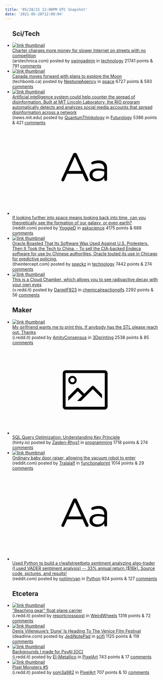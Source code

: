 ```yaml
---
title: '05/28/21 12:00PM UTC Snapshot'
date: '2021-05-28T12:00:04'
---
```

<ul>
<h2>Sci/Tech</h2>

<li><a href='https://arstechnica.com/tech-policy/2021/05/charter-charges-more-money-for-slower-internet-on-streets-with-no-competition/'><img src='https://b.thumbs.redditmedia.com/MH8B701iHQ9OR6i5p-5jWEhhjtMk_pxBq9I8vQA-yNk.jpg' alt='link thumbnail'></a><div><div class='linkTitle'><a href='https://arstechnica.com/tech-policy/2021/05/charter-charges-more-money-for-slower-internet-on-streets-with-no-competition/'>Charter charges more money for slower Internet on streets with no competition</a></div>(arstechnica.com) posted by <a href='https://www.reddit.com/user/swingadmin'>swingadmin</a> in <a href='https://www.reddit.com/r/technology'>technology</a> 21741 points & 791 <a href='https://www.reddit.com/r/technology/comments/nmh6w6/charter_charges_more_money_for_slower_internet_on/'>comments</a></div></li>

<li><a href='https://techbomb.ca/uncategorized/canada-moves-forward-with-plans-to-explore-the-moon/'><img src='https://b.thumbs.redditmedia.com/r5-YZMzitYrtHQ9jXmrHxr_ZKy4wKXCF-nxruojkN6A.jpg' alt='link thumbnail'></a><div><div class='linkTitle'><a href='https://techbomb.ca/uncategorized/canada-moves-forward-with-plans-to-explore-the-moon/'>Canada moves forward with plans to explore the Moon</a></div>(techbomb.ca) posted by <a href='https://www.reddit.com/user/NeptuneAgency'>NeptuneAgency</a> in <a href='https://www.reddit.com/r/space'>space</a> 6727 points & 593 <a href='https://www.reddit.com/r/space/comments/nm6pju/canada_moves_forward_with_plans_to_explore_the/'>comments</a></div></li>

<li><a href='https://news.mit.edu/2021/artificial-intelligence-system-could-help-counter-spread-disinformation-0527'><img src='https://b.thumbs.redditmedia.com/F-s0XfVACSTJp_Km_U2qu8kaY61covgXxVaw51cbSsM.jpg' alt='link thumbnail'></a><div><div class='linkTitle'><a href='https://news.mit.edu/2021/artificial-intelligence-system-could-help-counter-spread-disinformation-0527'>Artificial intelligence system could help counter the spread of disinformation. Built at MIT Lincoln Laboratory, the RIO program automatically detects and analyzes social media accounts that spread disinformation across a network</a></div>(news.mit.edu) posted by <a href='https://www.reddit.com/user/QuantumThinkology'>QuantumThinkology</a> in <a href='https://www.reddit.com/r/Futurology'>Futurology</a> 5386 points & 421 <a href='https://www.reddit.com/r/Futurology/comments/nml94a/artificial_intelligence_system_could_help_counter/'>comments</a></div></li>

<li><a href='https://www.reddit.com/r/askscience/comments/nmcp1w/if_looking_further_into_space_means_looking_back/'><svg version='1.1' viewBox='-34 -12 104 64' preserveAspectRatio='xMidYMid slice' xmlns='http://www.w3.org/2000/svg' xmlns:xlink='http://www.w3.org/1999/xlink'>
    <title>text link thumbnail</title>
    <path d='M12.19,8.84a1.45,1.45,0,0,0-1.4-1h-.12a1.46,1.46,0,0,0-1.42,1L1.14,26.56a1.29,1.29,0,0,0-.14.59,1,1,0,0,0,1,1,1.12,1.12,0,0,0,1.08-.77l2.08-4.65h11l2.08,4.59a1.24,1.24,0,0,0,1.12.83,1.08,1.08,0,0,0,1.08-1.08,1.64,1.64,0,0,0-.14-.57ZM6.08,20.71l4.59-10.22,4.6,10.22Z'>
    </path>
    <path d='M32.24,14.78A6.35,6.35,0,0,0,27.6,13.2a11.36,11.36,0,0,0-4.7,1,1,1,0,0,0-.58.89,1,1,0,0,0,.94.92,1.23,1.23,0,0,0,.39-.08,8.87,8.87,0,0,1,3.72-.81c2.7,0,4.28,1.33,4.28,3.92v.5a15.29,15.29,0,0,0-4.42-.61c-3.64,0-6.14,1.61-6.14,4.64v.05c0,2.95,2.7,4.48,5.37,4.48a6.29,6.29,0,0,0,5.19-2.48V26.9a1,1,0,0,0,1,1,1,1,0,0,0,1-1.06V19A5.71,5.71,0,0,0,32.24,14.78Zm-.56,7.7c0,2.28-2.17,3.89-4.81,3.89-1.94,0-3.61-1.06-3.61-2.86v-.06c0-1.8,1.5-3,4.2-3a15.2,15.2,0,0,1,4.22.61Z'>
    </path>
    </svg></a><div><div class='linkTitle'><a href='https://www.reddit.com/r/askscience/comments/nmcp1w/if_looking_further_into_space_means_looking_back/'>If looking further into space means looking back into time, can you theoretically see the formation of our galaxy, or even earth?</a></div>(reddit.com) posted by <a href='https://www.reddit.com/user/YoggieD'>YoggieD</a> in <a href='https://www.reddit.com/r/askscience'>askscience</a> 4175 points & 688 <a href='https://www.reddit.com/r/askscience/comments/nmcp1w/if_looking_further_into_space_means_looking_back/'>comments</a></div></li>

<li><a href='https://theintercept.com/2021/05/25/oracle-social-media-surveillance-protests-endeca/'><img src='https://b.thumbs.redditmedia.com/DXWVsIHmMMFCAhAK-VRscLqQmSa3Y-m1xRkpgpIhojA.jpg' alt='link thumbnail'></a><div><div class='linkTitle'><a href='https://theintercept.com/2021/05/25/oracle-social-media-surveillance-protests-endeca/'>Oracle Boasted That Its Software Was Used Against U.S. Protesters. Then It Took the Tech to China. - To sell the CIA-backed Endeca software for use by Chinese authorities, Oracle touted its use in Chicago for predictive policing.</a></div>(theintercept.com) posted by <a href='https://www.reddit.com/user/speckz'>speckz</a> in <a href='https://www.reddit.com/r/technology'>technology</a> 7442 points & 274 <a href='https://www.reddit.com/r/technology/comments/nm7pqz/oracle_boasted_that_its_software_was_used_against/'>comments</a></div></li>

<li><a href='https://v.redd.it/ca18ee45ak171'><img src='https://b.thumbs.redditmedia.com/jeuYVKFJX1CAbKfzB7oYEpPipMN-8cIdEMRmTqNFVMk.jpg' alt='link thumbnail'></a><div><div class='linkTitle'><a href='https://v.redd.it/ca18ee45ak171'>This is a Cloud Chamber, which allows you to see radioactive decay with your own eyes</a></div>(v.redd.it) posted by <a href='https://www.reddit.com/user/DanielF823'>DanielF823</a> in <a href='https://www.reddit.com/r/chemicalreactiongifs'>chemicalreactiongifs</a> 2292 points & 56 <a href='https://www.reddit.com/r/chemicalreactiongifs/comments/nmc76k/this_is_a_cloud_chamber_which_allows_you_to_see/'>comments</a></div></li>

<h2>Maker</h2>

<li><a href='https://i.redd.it/fecw9os1zq171.jpg'><img src='https://b.thumbs.redditmedia.com/ks-EZo5y_2MDMVHylESu0rnxvT1jQJWn7ghfa8iR0cc.jpg' alt='link thumbnail'></a><div><div class='linkTitle'><a href='https://i.redd.it/fecw9os1zq171.jpg'>My girlfriend wants me to print this. If anybody has the STL please reach out. Thanks</a></div>(i.redd.it) posted by <a href='https://www.reddit.com/user/AmityConsensus'>AmityConsensus</a> in <a href='https://www.reddit.com/r/3Dprinting'>3Dprinting</a> 2538 points & 85 <a href='https://www.reddit.com/r/3Dprinting/comments/nmkhwc/my_girlfriend_wants_me_to_print_this_if_anybody/'>comments</a></div></li>

<li><a href='https://hinty.io/devforth/sql-query-optimization-understanding-key-principle/'><svg version='1.1' viewBox='-34 -14 104 64' preserveAspectRatio='xMidYMid meet' xmlns='http://www.w3.org/2000/svg' xmlns:xlink='http://www.w3.org/1999/xlink'>
    <title>link thumbnail</title>
    <path d='M32,4H4A2,2,0,0,0,2,6V30a2,2,0,0,0,2,2H32a2,2,0,0,0,2-2V6A2,2,0,0,0,32,4ZM4,30V6H32V30Z'></path>
    <path d='M8.92,14a3,3,0,1,0-3-3A3,3,0,0,0,8.92,14Zm0-4.6A1.6,1.6,0,1,1,7.33,11,1.6,1.6,0,0,1,8.92,9.41Z'></path>
    <path d='M22.78,15.37l-5.4,5.4-4-4a1,1,0,0,0-1.41,0L5.92,22.9v2.83l6.79-6.79L16,22.18l-3.75,3.75H15l8.45-8.45L30,24V21.18l-5.81-5.81A1,1,0,0,0,22.78,15.37Z'></path>
    </svg></a><div><div class='linkTitle'><a href='https://hinty.io/devforth/sql-query-optimization-understanding-key-principle/'>SQL Query Optimization: Understanding Key Principle</a></div>(hinty.io) posted by <a href='https://www.reddit.com/user/Zaiden-Rhys1'>Zaiden-Rhys1</a> in <a href='https://www.reddit.com/r/programming'>programming</a> 1718 points & 274 <a href='https://www.reddit.com/r/programming/comments/nm9ehx/sql_query_optimization_understanding_key_principle/'>comments</a></div></li>

<li><a href='https://www.reddit.com/gallery/nmalpq'><img src='https://b.thumbs.redditmedia.com/YQT4u7P7jMe0SHOzw4HZ2RTPRxd65tdFAchZjCq5k9c.jpg' alt='link thumbnail'></a><div><div class='linkTitle'><a href='https://www.reddit.com/gallery/nmalpq'>Ordinary baby door raiser, allowing the vacuum robot to enter</a></div>(reddit.com) posted by <a href='https://www.reddit.com/user/Tralalalf'>Tralalalf</a> in <a href='https://www.reddit.com/r/functionalprint'>functionalprint</a> 1014 points & 29 <a href='https://www.reddit.com/r/functionalprint/comments/nmalpq/ordinary_baby_door_raiser_allowing_the_vacuum/'>comments</a></div></li>

<li><a href='https://www.reddit.com/r/Python/comments/nmdy7n/used_python_to_build_a_rwallstreetbets_sentiment/'><svg version='1.1' viewBox='-34 -12 104 64' preserveAspectRatio='xMidYMid slice' xmlns='http://www.w3.org/2000/svg' xmlns:xlink='http://www.w3.org/1999/xlink'>
    <title>text link thumbnail</title>
    <path d='M12.19,8.84a1.45,1.45,0,0,0-1.4-1h-.12a1.46,1.46,0,0,0-1.42,1L1.14,26.56a1.29,1.29,0,0,0-.14.59,1,1,0,0,0,1,1,1.12,1.12,0,0,0,1.08-.77l2.08-4.65h11l2.08,4.59a1.24,1.24,0,0,0,1.12.83,1.08,1.08,0,0,0,1.08-1.08,1.64,1.64,0,0,0-.14-.57ZM6.08,20.71l4.59-10.22,4.6,10.22Z'>
    </path>
    <path d='M32.24,14.78A6.35,6.35,0,0,0,27.6,13.2a11.36,11.36,0,0,0-4.7,1,1,1,0,0,0-.58.89,1,1,0,0,0,.94.92,1.23,1.23,0,0,0,.39-.08,8.87,8.87,0,0,1,3.72-.81c2.7,0,4.28,1.33,4.28,3.92v.5a15.29,15.29,0,0,0-4.42-.61c-3.64,0-6.14,1.61-6.14,4.64v.05c0,2.95,2.7,4.48,5.37,4.48a6.29,6.29,0,0,0,5.19-2.48V26.9a1,1,0,0,0,1,1,1,1,0,0,0,1-1.06V19A5.71,5.71,0,0,0,32.24,14.78Zm-.56,7.7c0,2.28-2.17,3.89-4.81,3.89-1.94,0-3.61-1.06-3.61-2.86v-.06c0-1.8,1.5-3,4.2-3a15.2,15.2,0,0,1,4.22.61Z'>
    </path>
    </svg></a><div><div class='linkTitle'><a href='https://www.reddit.com/r/Python/comments/nmdy7n/used_python_to_build_a_rwallstreetbets_sentiment/'>Used Python to build a r/wallstreetbets sentiment analyzing algo-trader (I used VADER sentiment analysis) -- 33% annual return ($16k). Source code, pictures, and results!</a></div>(reddit.com) posted by <a href='https://www.reddit.com/user/notjimryan'>notjimryan</a> in <a href='https://www.reddit.com/r/Python'>Python</a> 924 points & 127 <a href='https://www.reddit.com/r/Python/comments/nmdy7n/used_python_to_build_a_rwallstreetbets_sentiment/'>comments</a></div></li>

<h2>Etcetera</h2>

<li><a href='https://i.redd.it/gmvyxlwejq171.jpg'><img src='https://b.thumbs.redditmedia.com/7Jd3Ld0C_VC4nsh_NVrMEg42pORBH40SCFboe4L72lA.jpg' alt='link thumbnail'></a><div><div class='linkTitle'><a href='https://i.redd.it/gmvyxlwejq171.jpg'>"Beaching gear" float plane carrier</a></div>(i.redd.it) posted by <a href='https://www.reddit.com/user/reportcrosspost'>reportcrosspost</a> in <a href='https://www.reddit.com/r/WeirdWheels'>WeirdWheels</a> 1316 points & 72 <a href='https://www.reddit.com/r/WeirdWheels/comments/nmis39/beaching_gear_float_plane_carrier/'>comments</a></div></li>

<li><a href='https://deadline.com/2021/05/dune-timothee-chalamet-venice-film-festival-1234764551/'><img src='https://a.thumbs.redditmedia.com/dHB6PnAJyXRuJ8oYhSVs8vJCHJib4urqI8jfvFvouo4.jpg' alt='link thumbnail'></a><div><div class='linkTitle'><a href='https://deadline.com/2021/05/dune-timothee-chalamet-venice-film-festival-1234764551/'>Denis Villeneuve’s ‘Dune’ Is Heading To The Venice Film Festival</a></div>(deadline.com) posted by <a href='https://www.reddit.com/user/JediNotePad'>JediNotePad</a> in <a href='https://www.reddit.com/r/scifi'>scifi</a> 1125 points & 119 <a href='https://www.reddit.com/r/scifi/comments/nm65pu/denis_villeneuves_dune_is_heading_to_the_venice/'>comments</a></div></li>

<li><a href='https://i.redd.it/u0tletm0yn171.png'><img src='https://a.thumbs.redditmedia.com/EPTmUMsqm2GZU9u6mu2ps9X9kqJqssnDj_mrdFP98p4.jpg' alt='link thumbnail'></a><div><div class='linkTitle'><a href='https://i.redd.it/u0tletm0yn171.png'>Backgrounds I made for PsyAI [OC]</a></div>(i.redd.it) posted by <a href='https://www.reddit.com/user/El-Metallico'>El-Metallico</a> in <a href='https://www.reddit.com/r/PixelArt'>PixelArt</a> 743 points & 17 <a href='https://www.reddit.com/r/PixelArt/comments/nm77ti/backgrounds_i_made_for_psyai_oc/'>comments</a></div></li>

<li><a href='https://i.redd.it/uulhaz9fwt171.png'><img src='https://b.thumbs.redditmedia.com/CrfbP4gAnBKPcD_GNHC9IQlzVQtunGE-C16XgvTzytw.jpg' alt='link thumbnail'></a><div><div class='linkTitle'><a href='https://i.redd.it/uulhaz9fwt171.png'>Pixel Monsters #5</a></div>(i.redd.it) posted by <a href='https://www.reddit.com/user/som3a982'>som3a982</a> in <a href='https://www.reddit.com/r/PixelArt'>PixelArt</a> 707 points & 10 <a href='https://www.reddit.com/r/PixelArt/comments/nmtt62/pixel_monsters_5/'>comments</a></div></li>

</ul>
